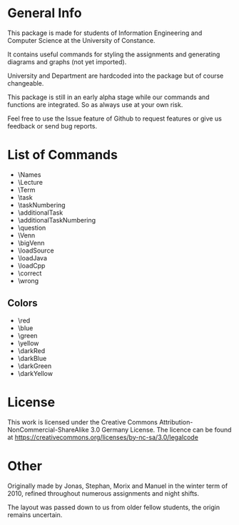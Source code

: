 # General Info

This package is made for students of Information Engineering and Computer 
Science at the University of Constance.

It contains useful commands for styling the assignments and generating 
diagrams and graphs (not yet imported).

University and Department are hardcoded into the package but of course 
changeable.

This package is still in an early alpha stage while our commands and functions 
are integrated. So as always use at your own risk.

Feel free to use the Issue feature of Github to request features or give us 
feedback or send bug reports.

# List of Commands

* \Names
* \Lecture
* \Term
* \task
* \taskNumbering
* \additionalTask
* \additionalTaskNumbering
* \question
* \Venn
* \bigVenn
* \loadSource
* \loadJava
* \loadCpp
* \correct
* \wrong

## Colors

* \red
* \blue
* \green
* \yellow
* \darkRed
* \darkBlue
* \darkGreen
* \darkYellow

# License

This work is licensed under the Creative Commons 
Attribution-NonCommercial-ShareAlike 3.0 Germany License.
The licence can be found at https://creativecommons.org/licenses/by-nc-sa/3.0/legalcode

# Other

Originally made by Jonas, Stephan, Morix and Manuel in the winter term of 
2010, refined throughout numerous assignments and night shifts.

The layout was passed down to us from older fellow students, the origin 
remains uncertain.
